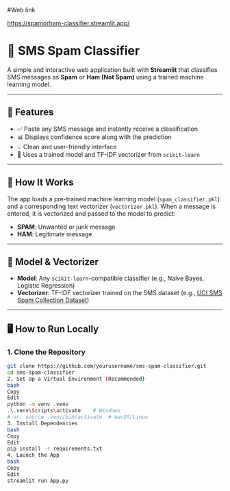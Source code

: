#Web link

https://spamorham-classifier.streamlit.app/

# 📱 SMS Spam Classifier

A simple and interactive web application built with **Streamlit** that classifies SMS messages as **Spam** or **Ham (Not Spam)** using a trained machine learning model.

---

## 🚀 Features

- ✅ Paste any SMS message and instantly receive a classification
- 📊 Displays confidence score along with the prediction
- 💡 Clean and user-friendly interface
- 🧠 Uses a trained model and TF-IDF vectorizer from `scikit-learn`

---

## 🧠 How It Works

The app loads a pre-trained machine learning model (`spam_classifier.pkl`) and a corresponding text vectorizer (`vectorizer.pkl`). When a message is entered, it is vectorized and passed to the model to predict:

- **SPAM**: Unwanted or junk message
- **HAM**: Legitimate message

---

## 🧪 Model & Vectorizer

- **Model**: Any `scikit-learn`-compatible classifier (e.g., Naive Bayes, Logistic Regression)
- **Vectorizer**: TF-IDF vectorizer trained on the SMS dataset (e.g., [UCI SMS Spam Collection Dataset](https://www.kaggle.com/datasets/uciml/sms-spam-collection-dataset))

---

## 🖥 How to Run Locally

### 1. Clone the Repository

```bash
git clone https://github.com/yourusername/sms-spam-classifier.git
cd sms-spam-classifier
2. Set Up a Virtual Environment (Recommended)
bash
Copy
Edit
python -m venv .venv
.\.venv\Scripts\activate    # Windows
# or: source .venv/bin/activate  # macOS/Linux
3. Install Dependencies
bash
Copy
Edit
pip install -r requirements.txt
4. Launch the App
bash
Copy
Edit
streamlit run App.py
